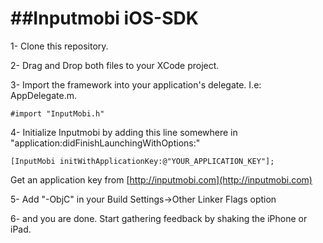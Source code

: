 ##Inputmobi iOS-SDK
=================

1- Clone this repository.

2- Drag and Drop both files to your XCode project.

3- Import the framework into your application's delegate. I.e: AppDelegate.m.

```
#import "InputMobi.h"
```

4- Initialize Inputmobi by adding this line somewhere in "application:didFinishLaunchingWithOptions:"

```
[InputMobi initWithApplicationKey:@"YOUR_APPLICATION_KEY"];
```

Get an application key from [http://inputmobi.com](http://inputmobi.com)

5- Add "-ObjC" in your Build Settings->Other Linker Flags option

6- and you are done. Start gathering feedback by shaking the iPhone or iPad.
